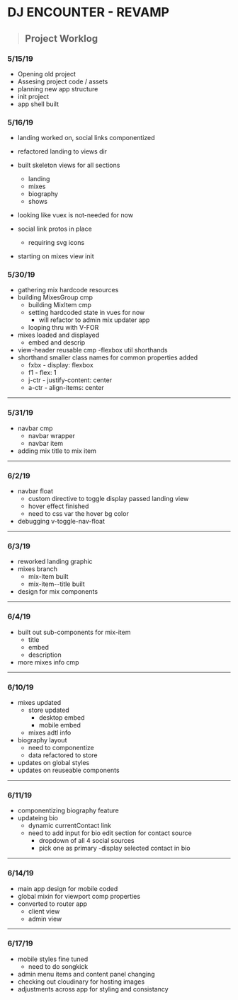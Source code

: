 # DJ ENCOUNTER - REVAMP

> ## Project Worklog

### 5/15/19

- Opening old project
- Assesing project code / assets
- planning new app structure
- init project
- app shell built

### 5/16/19

- landing worked on, social links componentized
- refactored landing to views dir
- built skeleton views for all sections
  - landing
  - mixes
  - biography
  - shows

- looking like vuex is not-needed for now
- social link protos in place
  - requiring svg icons

- starting on mixes view init

### 5/30/19

- gathering mix hardcode resources
- building MixesGroup cmp
  - building MixItem cmp
  - setting hardcoded state in vues for now
    - will refactor to admin mix updater app
  - looping thru with V-FOR
- mixes loaded and displayed
  - embed and descrip
- view-header reusable cmp
  -flexbox util shorthands
- shorthand smaller class names for common properties added
  - fxbx - display: flexbox
  - f1 - flex: 1
  - j-ctr - justify-content: center
  - a-ctr - align-items: center

---

### 5/31/19

- navbar cmp
  - navbar wrapper
  - navbar item
- adding mix title to mix item

---

### 6/2/19

- navbar float
  - custom directive to toggle display passed landing view
  - hover effect finished
  - need to css var the hover bg color
- debugging v-toggle-nav-float

---

### 6/3/19

- reworked landing graphic
- mixes branch
  - mix-item built
  - mix-item--title built
- design for mix components

---

### 6/4/19

- built out sub-components for mix-item
  - title
  - embed
  - description
- more mixes info cmp

---

### 6/10/19

- mixes updated
  - store updated
    - desktop embed
    - mobile embed
  - mixes adtl info
- biography layout
  - need to componentize
  - data refactored to store
- updates on global styles
- updates on reuseable components

---

### 6/11/19

- componentizing biography feature
- updateing bio
  - dynamic currentContact link
  - need to add input for bio edit section for contact source
    - dropdown of all 4 social sources
    - pick one as primary
    -display selected contact in bio
  
---

### 6/14/19

- main app design for mobile coded
- global mixin for viewport comp properties
- converted to router app
  - client view
  - admin view

---

### 6/17/19

- mobile styles fine tuned
  - need to do songkick
- admin menu items and content panel changing
- checking out cloudinary for hosting images
- adjustments across app for styling and consistancy
